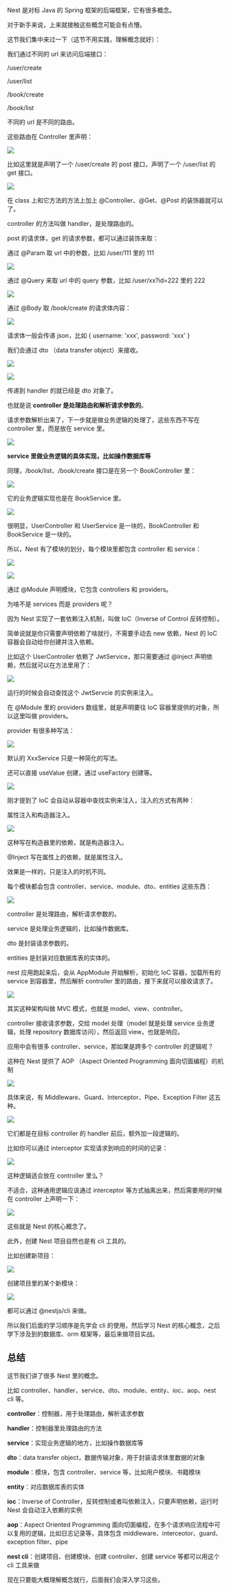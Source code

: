 Nest 是对标 Java 的 Spring 框架的后端框架，它有很多概念。

对于新手来说，上来就接触这些概念可能会有点懵。

这节我们集中来过一下（这节不用实践，理解概念就好）：

我们通过不同的 url 来访问后端接口：

/user/create

/user/list

/book/create

/book/list

不同的 url 是不同的路由。

这些路由在 Controller 里声明：

![](./images/f017e924c90f46228618d0e20a0effca~tplv-k3u1fbpfcp-jj-mark:0:0:0:0:q75.image.png)

比如这里就是声明了一个 /user/create 的 post 接口，声明了一个 /user/list 的 get 接口。

![](./images/a19d46cc04f8400da242cdf3256b87c4~tplv-k3u1fbpfcp-jj-mark:0:0:0:0:q75.image.png)

在 class 上和它方法的方法上加上 @Controller、@Get、@Post 的装饰器就可以了。

controller 的方法叫做 handler，是处理路由的。

post 的请求体，get 的请求参数，都可以通过装饰来取：

通过 @Param 取 url 中的参数，比如 /user/111 里的 111

![](./images/7b135637ad744d50bf22f33dd50d30cb~tplv-k3u1fbpfcp-jj-mark:0:0:0:0:q75.image.png)

通过 @Query 来取 url 中的 query 参数，比如 /user/xx?id=222 里的 222

![](./images/fa74c86359d94222ab8c248c971fc288~tplv-k3u1fbpfcp-jj-mark:0:0:0:0:q75.image.png)

通过 @Body 取 /book/create 的请求体内容：

![](./images/447dc9f84f8a4db997faa3868ecef453~tplv-k3u1fbpfcp-jj-mark:0:0:0:0:q75.image.png)

请求体一般会传递 json，比如 { username: 'xxx', password: 'xxx' }

我们会通过 dto （data transfer object）来接收。

![](./images/9c5a32fca1704b23b62698a3028b73ae~tplv-k3u1fbpfcp-jj-mark:0:0:0:0:q75.image.png)

![](./images/85979884288645f9898308426386fe76~tplv-k3u1fbpfcp-jj-mark:0:0:0:0:q75.image.png)

传递到 handler 的就已经是 dto 对象了。

也就是说 **controller 是处理路由和解析请求参数的**。

请求参数解析出来了，下一步就是做业务逻辑的处理了，这些东西不写在 controller 里，而是放在 service 里。

![](./images/b35a78cd866b4c35b7b79f0fca94df6b~tplv-k3u1fbpfcp-jj-mark:0:0:0:0:q75.image.png)

**service 里做业务逻辑的具体实现，比如操作数据库等**

同理，/book/list、/book/create 接口是在另一个 BookController 里：

![](./images/db862e0f317c4a70a89bda549098b8f5~tplv-k3u1fbpfcp-jj-mark:0:0:0:0:q75.image.png)

它的业务逻辑实现也是在 BookService 里。

![](./images/12935352b0994182a3a9fca24313d5ea~tplv-k3u1fbpfcp-jj-mark:0:0:0:0:q75.image.png)

很明显，UserController 和 UserService 是一块的，BookController 和 BookService 是一块的。

所以，Nest 有了模块的划分，每个模块里都包含 controller 和 service：

![](./images/15c61e2baffb4d90a4b7c59f860fd8d3~tplv-k3u1fbpfcp-jj-mark:0:0:0:0:q75.image.png)

![](./images/ee1cbe645f824e58b2fda383655c1ed3~tplv-k3u1fbpfcp-jj-mark:0:0:0:0:q75.image.png)

通过 @Module 声明模块，它包含 controllers 和 providers。

为啥不是 services 而是 providers 呢？

因为 Nest 实现了一套依赖注入机制，叫做 IoC（Inverse of Control 反转控制）。

简单说就是你只需要声明依赖了啥就行，不需要手动去 new 依赖，Nest 的 IoC 容器会自动给你创建并注入依赖。

比如这个 UserController 依赖了 JwtService，那只需要通过 @Inject 声明依赖，然后就可以在方法里用了：

![](./images/6a1bb8c36f574fbeb7fcbf3982269b8d~tplv-k3u1fbpfcp-jj-mark:0:0:0:0:q75.image.png)

运行的时候会自动查找这个 JwtServcie 的实例来注入。

在 @Module 里的 providers 数组里，就是声明要往 IoC 容器里提供的对象，所以这里叫做 providers。

provider 有很多种写法：

![](./images/96ecdb95bb2c4c49a2c4ee6085370bd9~tplv-k3u1fbpfcp-jj-mark:0:0:0:0:q75.image.png)

默认的 XxxService 只是一种简化的写法。

还可以直接 useValue 创建，通过 useFactory 创建等。

![](./images/e617a1d5c062479f806f1b8489fa3a74~tplv-k3u1fbpfcp-jj-mark:0:0:0:0:q75.image.png)

刚才提到了 IoC 会自动从容器中查找实例来注入，注入的方式有两种：

属性注入和构造器注入。

![](./images/c4f2f3a24e07430787a4478ccca89704~tplv-k3u1fbpfcp-jj-mark:0:0:0:0:q75.image.png)

这种写在构造器里的依赖，就是构造器注入。

@Inject 写在属性上的依赖，就是属性注入。

效果是一样的，只是注入的时机不同。

每个模块都会包含 controller、service、module、dto、entities 这些东西：

![](./images/23e5423fbe7a4aa0a97f0313d9427c53~tplv-k3u1fbpfcp-jj-mark:0:0:0:0:q75.image.png)

controller 是处理路由，解析请求参数的。

service 是处理业务逻辑的，比如操作数据库。

dto 是封装请求参数的。

entities 是封装对应数据库表的实体的。

nest 应用跑起来后，会从 AppModule 开始解析，初始化 IoC 容器，加载所有的 service 到容器里，然后解析 controller 里的路由，接下来就可以接收请求了。

![](./images/580375b654ac445cb2cd07784824104c~tplv-k3u1fbpfcp-watermark.image.png)

其实这种架构叫做 MVC 模式，也就是 model、view、controller。

controller 接收请求参数，交给 model 处理（model 就是处理 service 业务逻辑，处理 repository 数据库访问），然后返回 view，也就是响应。

应用中会有很多 controller、service，那如果是跨多个 controller 的逻辑呢？

这种在 Nest 提供了 AOP （Aspect Oriented Programming 面向切面编程）的机制

![](./images/9f99087120e847eab901738bf8504d21~tplv-k3u1fbpfcp-watermark.image.png)

具体来说，有 Middleware、Guard、Interceptor、Pipe、Exception Filter 这五种。

![](./images/a4d0291cafa9449ca4702617464c5979~tplv-k3u1fbpfcp-watermark.image.png)

它们都是在目标 controller 的 handler 前后，额外加一段逻辑的。

比如你可以通过 interceptor 实现请求到响应的时间的记录：

![](./images/350ebe2f02564227b512515d58f07afc~tplv-k3u1fbpfcp-jj-mark:0:0:0:0:q75.image.png)

这种逻辑适合放在 controller 里么？

不适合，这种通用逻辑应该通过 interceptor 等方式抽离出来，然后需要用的时候在 controller 上声明一下：

![](./images/aad3cc76e57246f9811b06d9865314d2~tplv-k3u1fbpfcp-jj-mark:0:0:0:0:q75.image.png)

这些就是 Nest 的核心概念了。

此外，创建 Nest 项目自然也是有 cli 工具的。

比如创建新项目：

![](./images/677ccb932ce7414da894304ea6721c9b~tplv-k3u1fbpfcp-jj-mark:0:0:0:0:q75.image.png)

创建项目里的某个新模块：

![](./images/5d6ae8d4bbed48209d50467c5eb0afea~tplv-k3u1fbpfcp-jj-mark:0:0:0:0:q75.image.png)

都可以通过 @nestjs/cli 来做。

所以我们后面的学习顺序是先学会 cli 的使用，然后学习 Nest 的核心概念，之后学下涉及到的数据库、orm 框架等，最后来做项目实战。

## 总结

这节我们讲了很多 Nest 里的概念。

比如 controller、handler、service、dto、module、entity、ioc、aop、nest cli 等。

**controller**：控制器，用于处理路由，解析请求参数

**handler**：控制器里处理路由的方法

**service**：实现业务逻辑的地方，比如操作数据库等

**dto**：data transfer object，数据传输对象，用于封装请求体里数据的对象

**module**：模块，包含 controller、service 等，比如用户模块、书籍模块

**entity**：对应数据库表的实体

**ioc**：Inverse of Controller，反转控制或者叫依赖注入，只要声明依赖，运行时 Nest 会自动注入依赖的实例

**aop**：Aspect Oriented Programming 面向切面编程，在多个请求响应流程中可以复用的逻辑，比如日志记录等，具体包含 middleware、interceotor、guard、exception filter、pipe

**nest cli**：创建项目、创建模块、创建 controller、创建 service 等都可以用这个 cli 工具来做

现在只要能大概理解概念就行，后面我们会深入学习这些。

